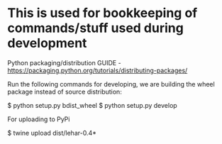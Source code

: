 # This is used for bookkeeping of commands/stuff used during development

Python packaging/distribution GUIDE  - https://packaging.python.org/tutorials/distributing-packages/

Run the following commands for developing, we are building the wheel package instead of source distribution:

$ python setup.py bdist_wheel 
$ python setup.py develop

For uploading to PyPi

$ twine upload dist/lehar-0.4*